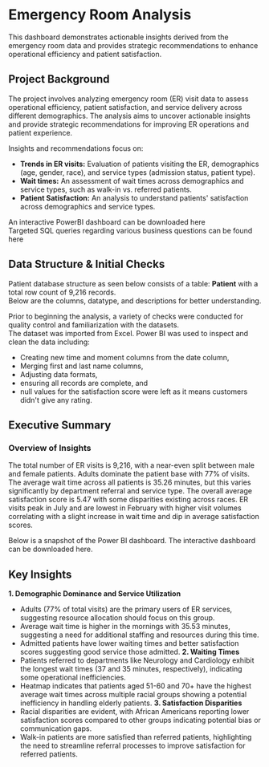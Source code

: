 # Emergency Room Analysis
This dashboard demonstrates actionable insights derived from the emergency room data and provides strategic recommendations to enhance operational efficiency and patient satisfaction.

## Project Background
The project involves analyzing emergency room (ER) visit data to assess operational efficiency, patient satisfaction, and service delivery across different demographics. The analysis aims to uncover actionable insights and provide strategic recommendations for improving ER operations and patient experience.

Insights and recommendations focus on:  
  - **Trends in ER visits:** Evaluation of patients visiting the ER, demographics (age, gender, race), and service types (admission status, patient type).
  - **Wait times:** An assessment of wait times across demographics and service types, such as walk-in vs. referred patients.
  - **Patient Satisfaction:** An analysis to understand patients' satisfaction  across demographics and service types.

An interactive PowerBI dashboard can be downloaded here\
Targeted SQL queries regarding various business questions can be found here

## Data Structure & Initial Checks 
Patient database structure as seen below consists of a table: **Patient** with a total row count of 9,216 records.\
Below are the columns, datatype, and descriptions for better understanding.

Prior to beginning the analysis, a variety of checks were conducted for quality control and familiarization with the datasets.\
The dataset was imported from Excel. Power BI was used to inspect and clean the data including: 
-	Creating new time and moment columns from the date column,
-	Merging first and last name columns,
-	Adjusting data formats,
-	ensuring all records are complete, and
-	null values for the satisfaction score were left as it means customers didn't give any rating.

## Executive Summary
### Overview of Insights	
The total number of ER visits is 9,216, with a near-even split between male and female patients. Adults dominate the patient base with 77% of visits. The average wait time across all patients is 35.26 minutes, but this varies significantly by department referral and service type. The overall average satisfaction score is 5.47 with some disparities existing across races. ER visits peak in July and are lowest in February with higher visit volumes correlating with a slight increase in wait time and dip in average satisfaction scores.

Below is a snapshot of the Power BI dashboard. The interactive dashboard can be downloaded here.

## Key Insights
**1.	Demographic Dominance and Service Utilization**
- Adults (77% of total visits) are the primary users of ER services, suggesting resource allocation should focus on this group.
- Average wait time is higher in the mornings with 35.53 minutes, suggesting a need for additional staffing and resources during this time.
- Admitted patients have lower waiting times and better satisfaction scores suggesting good service those admitted. 
**2.	Waiting Times**
- Patients referred to departments like Neurology and Cardiology exhibit the longest wait times (37 and 35 minutes, respectively), indicating some operational inefficiencies.
- Heatmap indicates that patients aged 51-60 and 70+ have the highest average wait times across multiple racial groups showing a potential inefficiency in handling elderly patients.
**3.	Satisfaction Disparities**
- Racial disparities are evident, with African Americans reporting lower satisfaction scores compared to other groups indicating potential bias or communication gaps.
- Walk-in patients are more satisfied than referred patients, highlighting the need to streamline referral processes to improve satisfaction for referred patients.




